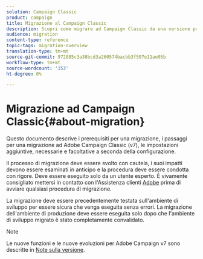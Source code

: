 ```yaml
---
solution: Campaign Classic
product: campaign
title: Migrazione al Campaign Classic
description: Scopri come migrare ad Campaign Classic da una versione precedente di Campaign
audience: migration
content-type: reference
topic-tags: migration-overview
translation-type: tm+mt
source-git-commit: 972885c3a38bcd3a260574bacbb3f507e11ae05b
workflow-type: tm+mt
source-wordcount: '153'
ht-degree: 0%

---
```



# Migrazione ad Campaign Classic{#about-migration}

Questo documento descrive i prerequisiti per una migrazione, i passaggi per una migrazione ad Adobe Campaign Classic (v7), le impostazioni aggiuntive, necessarie e facoltative a seconda della configurazione.

Il processo di migrazione deve essere svolto con cautela, i suoi impatti devono essere esaminati in anticipo e la procedura deve essere condotta con rigore. Deve essere eseguito solo da un utente esperto. È vivamente consigliato mettersi in contatto con l&#39;Assistenza clienti [ Adobe](https://helpx.adobe.com/enterprise/admin-guide.html/enterprise/using/support-for-experience-cloud.ug.html) prima di avviare qualsiasi procedura di migrazione.

La migrazione deve essere precedentemente testata sull&#39;ambiente di sviluppo per essere sicura che venga eseguita senza errori. La migrazione dell&#39;ambiente di produzione deve essere eseguita solo dopo che l&#39;ambiente di sviluppo migrato è stato completamente convalidato.

>[!NOTE]
>
>Le nuove funzioni e le nuove evoluzioni per  Adobe Campaign v7 sono descritte in [Note sulla versione](../../rn/using/latest-release.md).
